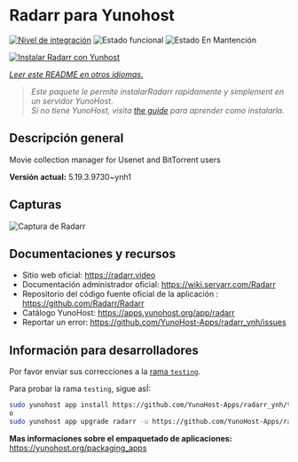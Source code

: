 <!--
Este archivo README esta generado automaticamente<https://github.com/YunoHost/apps/tree/master/tools/readme_generator>
No se debe editar a mano.
-->

# Radarr para Yunohost

[![Nivel de integración](https://apps.yunohost.org/badge/integration/radarr)](https://ci-apps.yunohost.org/ci/apps/radarr/)
![Estado funcional](https://apps.yunohost.org/badge/state/radarr)
![Estado En Mantención](https://apps.yunohost.org/badge/maintained/radarr)

[![Instalar Radarr con Yunhost](https://install-app.yunohost.org/install-with-yunohost.svg)](https://install-app.yunohost.org/?app=radarr)

*[Leer este README en otros idiomas.](./ALL_README.md)*

> *Este paquete le permite instalarRadarr rapidamente y simplement en un servidor YunoHost.*  
> *Si no tiene YunoHost, visita [the guide](https://yunohost.org/install) para aprender como instalarla.*

## Descripción general

Movie collection manager for Usenet and BitTorrent users

**Versión actual:** 5.19.3.9730~ynh1

## Capturas

![Captura de Radarr](./doc/screenshots/screenshot.jpg)

## Documentaciones y recursos

- Sitio web oficial: <https://radarr.video>
- Documentación administrador oficial: <https://wiki.servarr.com/Radarr>
- Repositorio del código fuente oficial de la aplicación : <https://github.com/Radarr/Radarr>
- Catálogo YunoHost: <https://apps.yunohost.org/app/radarr>
- Reportar un error: <https://github.com/YunoHost-Apps/radarr_ynh/issues>

## Información para desarrolladores

Por favor enviar sus correcciones a la [rama `testing`](https://github.com/YunoHost-Apps/radarr_ynh/tree/testing).

Para probar la rama `testing`, sigue asÍ:

```bash
sudo yunohost app install https://github.com/YunoHost-Apps/radarr_ynh/tree/testing --debug
o
sudo yunohost app upgrade radarr -u https://github.com/YunoHost-Apps/radarr_ynh/tree/testing --debug
```

**Mas informaciones sobre el empaquetado de aplicaciones:** <https://yunohost.org/packaging_apps>
